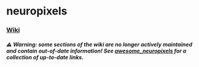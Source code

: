 # neuropixels



### [Wiki](https://github.com/cortex-lab/neuropixels/wiki) 

##### ⚠️ Warning: some sections of the wiki are no longer actively maintained and contain out-of-date information! See [awesome_neuropixels](https://github.com/Julie-Fabre/awesome_neuropixels) for a collection of up-to-date links.


